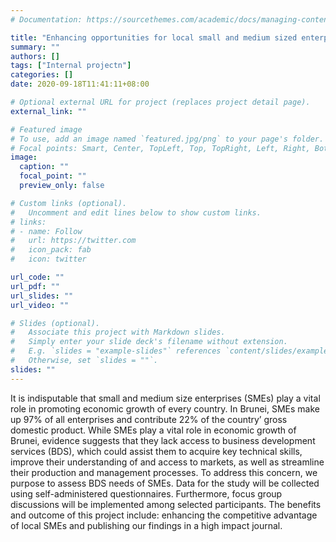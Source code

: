 ```yaml
---
# Documentation: https://sourcethemes.com/academic/docs/managing-content/

title: "Enhancing opportunities for local small and medium sized enterprises through business development strategies practices among Bruneians’ entrepreneurs"
summary: ""
authors: []
tags: ["Internal projectn"]
categories: []
date: 2020-09-18T11:41:11+08:00

# Optional external URL for project (replaces project detail page).
external_link: ""

# Featured image
# To use, add an image named `featured.jpg/png` to your page's folder.
# Focal points: Smart, Center, TopLeft, Top, TopRight, Left, Right, BottomLeft, Bottom, BottomRight.
image:
  caption: ""
  focal_point: ""
  preview_only: false

# Custom links (optional).
#   Uncomment and edit lines below to show custom links.
# links:
# - name: Follow
#   url: https://twitter.com
#   icon_pack: fab
#   icon: twitter

url_code: ""
url_pdf: ""
url_slides: ""
url_video: ""

# Slides (optional).
#   Associate this project with Markdown slides.
#   Simply enter your slide deck's filename without extension.
#   E.g. `slides = "example-slides"` references `content/slides/example-slides.md`.
#   Otherwise, set `slides = ""`.
slides: ""
---
```


<div class=text-justify> It is indisputable that small and medium size enterprises (SMEs) play a vital role in promoting economic growth of every country. In Brunei, SMEs make up 97% of all enterprises and contribute 22% of the country’ gross domestic product. While SMEs play a vital role in economic growth of Brunei, evidence suggests that they lack access to business development services (BDS), which could assist them to acquire key technical skills, improve their understanding of and access to markets, as well as streamline their production and management processes. To address this concern, we purpose to assess BDS needs of SMEs. Data for the study will be collected using self-administered questionnaires. Furthermore, focus group discussions will be implemented among selected participants. The benefits and outcome of this project include: enhancing the competitive advantage of local SMEs and publishing our findings in a high impact journal. </div>


